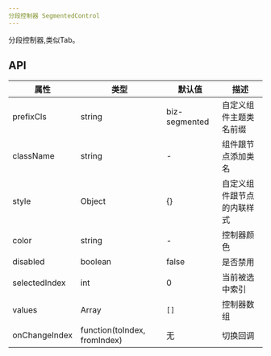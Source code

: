 ```yaml
---
分段控制器 SegmentedControl
---
```


分段控制器,类似Tab。

## API
| 属性      | 类型    | 默认值       | 描述         |
|----------|---------|------------|--------------|
|prefixCls |string   |biz-segmented  | 自定义组件主题类名前缀|
|className | string  |-           |组件跟节点添加类名|
|style|Object|{}|自定义组件跟节点的内联样式|
|color|string|-|控制器颜色|
|disabled|boolean|false|是否禁用|
|selectedIndex|int|0|当前被选中索引|
|values|Array<string>|`[]`|控制器数组|
|onChangeIndex|function(toIndex, fromIndex)|无|切换回调|
